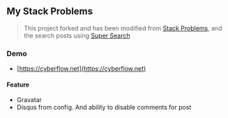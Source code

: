 ## My Stack Problems

> This project forked and has been modified from [Stack Problems](https://github.com/agusmakmun/agusmakmun.github.io), and the search posts using [Super Search](https://github.com/chinchang/super-search)

### Demo
* [https://cyberflow.net](https://cyberflow.net)

#### Feature

* Gravatar
* Disqus from config. And ability to disable comments for post

